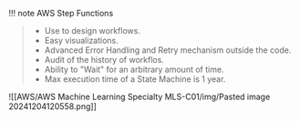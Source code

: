 
!!! note AWS Step Functions
> - Use to design workflows.
> - Easy visualizations.
> - Advanced Error Handling and Retry mechanism outside the code.
> - Audit of the history of workflos.
> - Ability to "Wait" for an arbitrary amount of time.
> - Max execution time of a State Machine is 1 year.

![[AWS/AWS Machine Learning Specialty MLS-C01/img/Pasted image 20241204120558.png]]